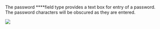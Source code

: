 [comment]: # ($page_title=Password)

The password ****field type provides a text box for entry of a password. The password characters will be obscured as they are entered.

![](https://gblobscdn.gitbook.com/assets%2F-LQ08RFAKZvFADEiXKFy%2F-MG4eDOREo87b09XIs-C%2F-MG5mB4BOkeBkKC9fQKB%2Fimage.gif?alt=media&token=6ff5e6e1-9b31-435b-a336-95e831b2ace8)

